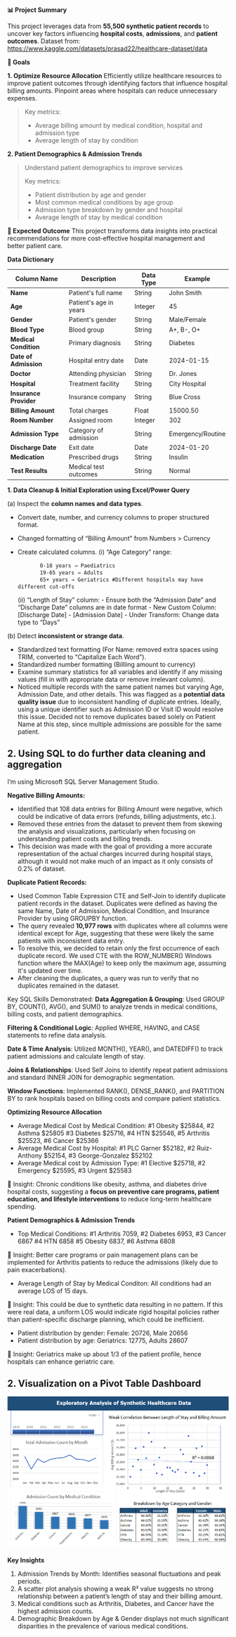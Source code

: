 **📊 Project Summary**

This project leverages data from **55,500 synthetic patient records** to uncover key factors influencing **hospital costs**, **admissions**, and **patient outcomes**.
Dataset from: https://www.kaggle.com/datasets/prasad22/healthcare-dataset/data

**🎯 Goals**

**1. Optimize Resource Allocation**
Efficiently utilize healthcare resources to improve patient outcomes through identifying factors that influence hospital billing amounts. Pinpoint areas where hospitals can reduce unnecessary expenses.
>
> Key metrics:
>- Average billing amount by medical condition, hospital and admission type
>- Average length of stay by condition 


**2. Patient Demographics & Admission Trends**
> Understand patient demographics to improve services
>
> Key metrics:
> - Patient distribution by age and gender
> - Most common medical conditions by age group
> - Admission type breakdown by gender and hospital
> - Average length of stay by medical condition



**📌 Expected Outcome**
This project transforms data insights into practical recommendations for more cost-effective hospital management and better patient care.



**Data Dictionary**

| Column Name | Description | Data Type | Example |
| --- | --- | --- | --- |
| **Name** | Patient's full name | String | John Smith |
| **Age** | Patient's age in years | Integer | 45 |
| **Gender** | Patient's gender | String | Male/Female |
| **Blood Type** | Blood group | String | A+, B-, O+ |
| **Medical Condition** | Primary diagnosis | String | Diabetes |
| **Date of Admission** | Hospital entry date | Date | 2024-01-15 |
| **Doctor** | Attending physician | String | Dr. Jones |
| **Hospital** | Treatment facility | String | City Hospital |
| **Insurance Provider** | Insurance company | String | Blue Cross |
| **Billing Amount** | Total charges | Float | 15000.50 |
| **Room Number** | Assigned room | Integer | 302 |
| **Admission Type** | Category of admission | String | Emergency/Routine |
| **Discharge Date** | Exit date | Date | 2024-01-20 |
| **Medication** | Prescribed drugs | String | Insulin |
| **Test Results** | Medical test outcomes | String | Normal |


**1. Data Cleanup & Initial Exploration using Excel/Power Query**

(a) Inspect the **column names and data types**.
- Convert date, number, and currency columns to proper structured format.
- Changed formatting of “Billing Amount” from Numbers > Currency
- Create calculated columns.
  (i) “Age Category” range:
            
            
             0-18 years → Paediatrics
             19-65 years → Adults
             65+ years → Geriatrics #Different hospitals may have different cut-offs
            
            
  (ii) “Length of Stay” column:
            - Ensure both the “Admission Date” and “Discharge Date” columns are in date format
            - New Custom Column: [Discharge Date] - [Admission Date]
            - Under Transform: Change data type to “Days”

        
(b) Detect **inconsistent or strange data**.
- Standardized text formatting (For Name: removed extra spaces using TRIM, converted to “Capitalize Each Word”).
- Standardized number formatting (Billling amount to currency) 
- Examine summary statistics for all variables and identify if any missing values (fill in with appropriate data or remove irrelevant column).
- Noticed multiple records with the same patient names but varying Age, Admission Date, and other details. This was flagged as a **potential data quality issue** due to inconsistent handling of duplicate entries. Ideally, using a unique identifier such as Admission ID or Visit ID would resolve this issue. Decided not to remove duplicates based solely on Patient Name at this step, since multiple admissions are possible for the same patient.
    
      


## 2. Using SQL to do further data cleaning and aggregation 
I’m using Microsoft SQL Server Management Studio. 

**Negative Billing Amounts:** 
- Identified that 108 data entries for Billing Amount were negative, which could be indicative of data errors (refunds, billing adjustments, etc.).
- Removed these entries from the dataset to prevent them from skewing the analysis and visualizations, particularly when focusing on understanding patient costs and billing trends.
- This decision was made with the goal of providing a more accurate representation of the actual charges incurred during hospital stays, although it would not make much of an impact as it only consists of 0.2% of dataset.


**Duplicate Patient Records:**
- Used Common Table Expression CTE and Self-Join to identify duplicate patient records in the dataset. Duplicates were defined as having the same Name, Date of Admission, Medical Condition, and Insurance Provider by using GROUPBY function. 
- The query revealed **10,977 rows** with duplicates where all columns were identical except for Age, suggesting that these were likely the same patients with inconsistent data entry.
- To resolve this, we decided to retain only the first occurrence of each duplicate record. We used CTE with the ROW_NUMBER() Windows function where the MAX(Age) to keep only the maximum age, assuming it's updated over time.
- After cleaning the duplicates, a query was run to verify that no duplicates remained in the dataset.



Key SQL Skills Demonstrated:
**Data Aggregation & Grouping**: Used GROUP BY, COUNT(), AVG(), and SUM() to analyze trends in medical conditions, billing costs, and patient demographics.

**Filtering & Conditional Logic**: Applied WHERE, HAVING, and CASE statements to refine data analysis.

**Date & Time Analysis**: Utilized MONTH(), YEAR(), and DATEDIFF() to track patient admissions and calculate length of stay.

**Joins & Relationships**: Used Self Joins to identify repeat patient admissions and standard INNER JOIN for demographic segmentation.

**Window Functions**: Implemented RANK(), DENSE_RANK(), and PARTITION BY to rank hospitals based on billing costs and compare patient statistics.



**Optimizing Resource Allocation**
- Average Medical Cost by Medical Condition: #1 Obesity $25844, #2 Asthma $25805 #3 Diabetes $25716, #4 HTN $25546, #5 Arthritis $25523, #6 Cancer $25366
- Average Medical Cost by Hospital: #1 PLC Garner $52182, #2 Ruiz-Anthony $52154, #3 George-Gonzalez $52102
- Average Medical cost by Admission Type: #1 Elective $25718, #2 Emergency $25595, #3 Urgent $25583
  
📌 Insight: Chronic conditions like obesity, asthma, and diabetes drive hospital costs, suggesting a **focus on preventive care programs, patient education, and lifestyle interventions** to reduce long-term healthcare spending.


**Patient Demographics & Admission Trends**
- Top Medical Conditions: #1 Arthritis 7059, #2 Diabetes 6953, #3 Cancer 6867  #4 HTN 6858 #5 Obesity 6837, #6 Asthma 6808

📌 Insight: Better care programs or pain management plans can be implemented for Arthritis patients to reduce the admissions (likely due to pain exacerbations). 


- Average Length of Stay by Medical Conditon: All conditions had an average LOS of 15 days.
  
📌 Insight: This could be due to synthetic data resulting in no pattern. If this were real data, a uniform LOS would indicate rigid hospital policies rather than patient-specific discharge planning, which could be inefficient. 


- Patient distribution by gender: Female: 20726, Male 20656
- Patient distribution by age: Geriatrics: 12775, Adults 28607
    
📌 Insight: Geriatrics make up about 1/3 of the patient profile, hence hospitals can enhance geriatric care. 

## 2. Visualization on a Pivot Table Dashboard 
![Dashboard Analysis](https://github.com/yuanz25/healthcare-data-analysis/blob/main/Exploratory%20Analysis%20using%20Pivot%20Dashboard.png)

**Key Insights**
1.  Admission Trends by Month: Identifies seasonal fluctuations and peak periods. 
2.  A scatter plot analysis showing a weak R² value suggests no strong relationship between a patient’s length of stay and their billing amount.
3.  Medical conditions such as Arthritis, Diabetes, and Cancer have the highest admission counts.
4.  Demographic Breakdown by Age & Gender displays not much significant disparities in the prevalence of various medical conditions. 

